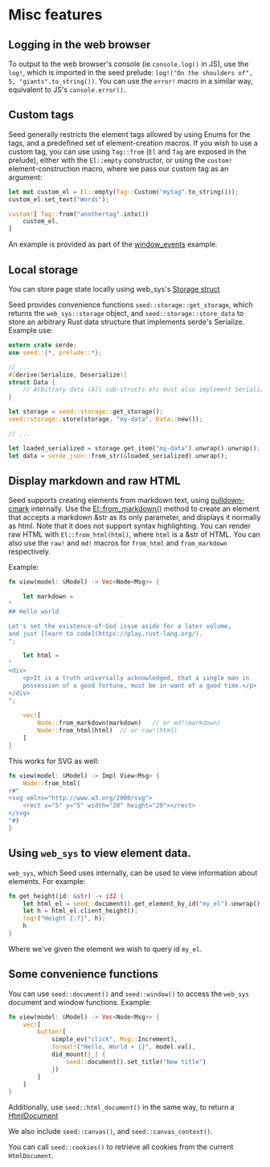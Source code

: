 # Misc features

## Logging in the web browser
To output to the web browser's console (ie `console.log()` in JS), use 
 the `log!`, which is imported in the seed prelude: 
`log!("On the shoulders of", 5, "giants".to_string())`. You can use the `error!` macro
in a similar way, equivalent to JS's `console.error()`.

## Custom tags
Seed generally restricts the element tags allowed by using Enums for the tags, and
a predefined set of element-creation macros. If you wish to use a custom tag, you can
use using `Tag::from` (`El` and `Tag` are
exposed in the prelude), either with the `El::empty` constructor, or using the `custom!`
element-construction macro, where we pass our custom tag as an argument:
```rust
let mut custom_el = El::empty(Tag::Custom("mytag".to_string()));
custom_el.set_text("Words");

custom![ Tag::from("anothertag".into())
    custom_el,
]
```
An example is provided as part of the [window_events](https://github.com/seed-rs/seed/tree/master/examples/window_events)
example.

## Local storage
You can store page state locally using web_sys's [Storage struct](https://rustwasm.github.io/wasm-bindgen/api/web_sys/struct.Storage.html)

Seed provides convenience functions `seed::storage::get_storage`, which returns 
the `web_sys::storage` object, and `seed::storage::store_data` to store an arbitrary
Rust data structure that implements serde's Serialize. Example use:

```rust
extern crate serde;
use seed::{*, prelude::*};

// ...
#[derive(Serialize, Deserialize)]
struct Data {
    // Arbitrary data (All sub-structs etc must also implement Serialize and Deserialize)
}

let storage = seed::storage::get_storage();
seed::storage::store(storage, "my-data", Data::new());

// ...

let loaded_serialized = storage.get_item("my-data").unwrap().unwrap();
let data = serde_json::from_str(&loaded_serialized).unwrap();
```

## Display markdown and raw HTML
Seed supports creating elements from markdown text, using [pulldown-cmark](https://github.com/raphlinus/pulldown-cmark)
internally. Use the [El::from_markdown()](https://docs.rs/seed/latest/seed/virtual_dom/node/el/struct.El.html#method.from_markdown)
method to create an element that accepts a markdown &str as its only parameter, and displays
it normally as html. Note that it does not support syntax highlighting. You can render raw HTML with `El::from_html(html)`, where `html` is a 
&str of HTML. You can also use the `raw!` and `md!` macros for `from_html` and 
`from_markdown` respectively.

Example:
```rust
fn view(model: &Model) -> Vec<Node<Msg>> {

    let markdown = 
"
## Hello world

Let's set the existence-of-God issue aside for a later volume,
and just [learn to code](https://play.rust-lang.org/).
";

    let html = 
"
<div>
    <p>It is a truth universally acknowledged, that a single man in 
    possession of a good fortune, must be in want of a good time.</p>
</div>
";
    
    vec![
        Node::from_markdown(markdown)   // or md!(markdown)
        Node::from_html(html)  // or raw!(html)
    ]
}
```

This works for SVG as well:
```rust
fn view(model: &Model) -> Impl View<Msg> {
    Node::from_html(
r#"
<svg xmlns="http://www.w3.org/2000/svg">
    <rect x="5" y="5" width="20" height="20"></rect>
</svg>
"#)
}
```

## Using `web_sys` to view element data.
`web_sys`, which Seed uses internally, can be used to view information about elements. For example:
```rust
fn get_height(id: &str) -> i32 {	
    let html_el = seed::document().get_element_by_id("my_el").unwrap();
    let h = html_el.client_height();	
    log!("Height {:?}", h);	
    h	
}
```
Where we've given the element we wish to query id `my_el`.


## Some convenience functions
You can use `seed::document()` and `seed::window()` to access the `web_sys` document
and window functions. Example:
```rust
fn view(model: &Model) -> Vec<Node<Msg>> {
    vec![
        button![ 
            simple_ev("click", Msg::Increment), 
            format!("Hello, World × {}", model.val),
            did_mount(|_| {
                seed::document().set_title("New title")
            })
        ]
    ]
}
```

Additionally, use `seed::html_document()` in the same way, to return a 
[HtmlDocument](https://rustwasm.github.io/wasm-bindgen/api/web_sys/struct.HtmlDocument.html)

We also include `seed::canvas()`, and `seed::canvas_context()`.

You can call `seed::cookies()` to retrieve all cookies from the current `HtmlDocument`.